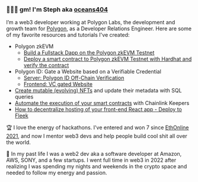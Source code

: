 ### 👩🏻‍💻 gm! I'm Steph aka [oceans404](https://twitter.com/0ceans404)

I’m a web3 developer working at Polygon Labs, the development and growth team for [Polygon](https://beta.polygon.technology/), as a Developer Relations Engineer. Here are some of my favorite resources and tutorials I've created:
  - Polygon zkEVM  
     - [Build a Fullstack Dapp on the Polygon zkEVM Testnet](https://github.com/oceans404/fullstack-zkevm)
     - [Deploy a smart contract to Polygon zkEVM Testnet with Hardhat and verify the contract](https://github.com/oceans404/zkevm-hardhat-demo)
  -  Polygon ID: Gate a Website based on a Verifiable Credential
     - [Server: Polygon ID Off-Chain Verification](https://github.com/oceans404/vc-verifier)
     - [Frontend: VC gated Website](https://github.com/oceans404/vc-gated-website)
  -  [Create mutable (evolving) NFTs](https://github.com/oceans404/mutable-nfts-tableland-polygon) and update their metadata with SQL queries
  -  [Automate the execution of your smart contracts](https://github.com/oceans404/keepers-contracts) with Chainlink Keepers
  -  [How to decentralize hosting of your front-end React app - Deploy to Fleek](https://github.com/oceans404/fullstack-sockets-demo#deploy-your-frontend)

🏆 I love the energy of hackathons. I've entered and won 7 since [EthOnline 2021](https://youtu.be/xJiABLuD06g?t=1463), and now I mentor web3 devs and help people build cool shit all over the world.

👻 In my past life I was a web2 dev aka a software developer at Amazon, AWS, SONY, and a few startups. I went full time in web3 in 2022 after realizing I was spending my nights and weekends in the crypto space and needed to follow my energy and passion.
